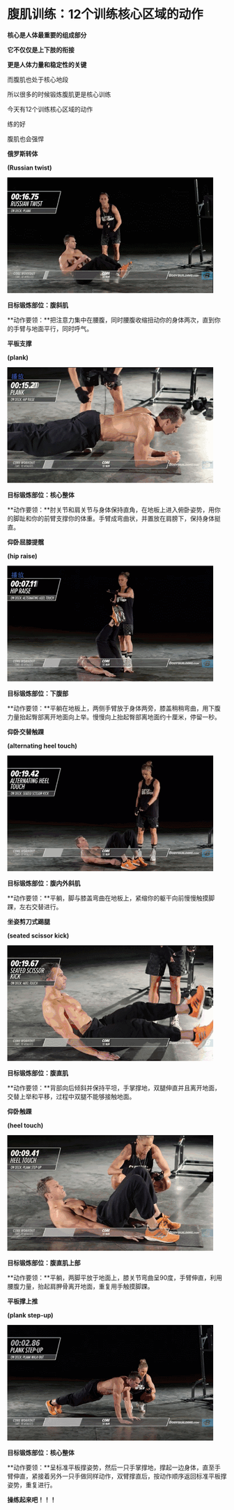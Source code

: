 # 腹肌训练：12个训练核心区域的动作

**核心是人体最重要的组成部分**

**它不仅仅是上下肢的衔接**

**更是人体力量和稳定性的关键**

而腹肌也处于核心地段

所以很多的时候锻炼腹肌更是核心训练

今天有12个训练核心区域的动作

练的好

腹肌也会强悍

**俄罗斯转体**

**\(Russian twist\)**

![](/assets/0.gif)

**目标锻炼部位：腹斜肌**

**动作要领：**把注意力集中在腰腹，同时腰腹收缩扭动你的身体两次，直到你的手臂与地面平行，同时呼气。

**平板支撑**

**\(plank\)**

![](/assets/1.gif)

**目标锻炼部位：核心整体**

**动作要领：**肘关节和肩关节与身体保持直角，在地板上进入俯卧姿势，用你的脚趾和你的前臂支撑你的体重。手臂成弯曲状，并置放在肩膀下，保持身体挺直。

**仰卧屈膝提髋**

**\(hip raise\)**

![](/assets/2.gif)

**目标锻炼部位：下腹部**

**动作要领：**平躺在地板上，两侧手臂放于身体两旁，膝盖稍稍弯曲，用下腹力量抬起臀部离开地面向上举。慢慢向上抬起臀部离地面约十厘米，停留一秒。

**仰卧交替触踝**

**\(alternating heel touch\)**

![](/assets/4.gif)

**目标锻炼部位：腹内外斜肌**

**动作要领：**平躺，脚与膝盖弯曲在地板上，紧缩你的躯干向前慢慢触摸脚踝，左右交替进行。

**坐姿剪刀式踢腿**

**\(seated scissor kick\)**

![](/assets/5.gif)

**目标锻炼部位：腹直肌**

**动作要领：**背部向后倾斜并保持平坦，手掌撑地，双腿伸直并且离开地面，交替上举和平移，过程中双腿不能够接触地面。

**仰卧触踝**

**\(heel touch\)**

![](/assets/6.gif)

**目标锻炼部位：腹直肌上部**

**动作要领：**平躺，两脚平放于地面上，膝关节弯曲呈90度，手臂伸直，利用腰腹力量，抬起肩胛骨离开地面，重复用手触摸脚踝。

**平板撑上推**

**\(plank step-up\)**

![](/assets/7.gif)

**目标锻炼部位：核心整体**

**动作要领：**呈标准平板撑姿势，然后一只手掌撑地，撑起一边身体，直至手臂伸直，紧接着另外一只手做同样动作，双臂撑直后，按动作顺序返回标准平板撑姿势，重复进行。

**操练起来吧！！！**

